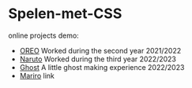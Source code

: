 # Spelen-met-CSS

online projects demo:

- [OREO](https://sundouskanaan.github.io/Spelen-met-CSS/OREO/index.html) Worked during the second year 2021/2022
- [Naruto](https://sundouskanaan.github.io/Spelen-met-CSS/Naruto/index.html) Worked during the third year 2022/2023
- [Ghost](https://sundouskanaan.github.io/Spelen-met-CSS/Shost/index.html) A little ghost making experience 2022/2023
- [Mariro](https://sundouskanaan.github.io/Spelen-met-CSS/basiswebsite/index.html) link

